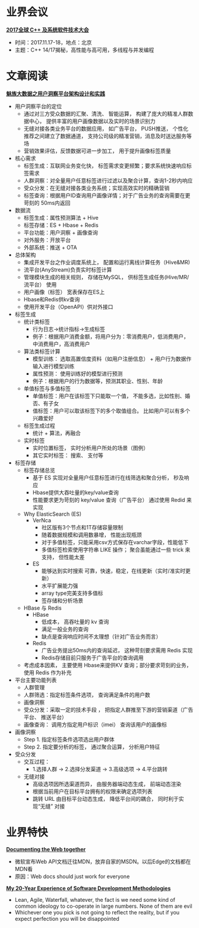 # 业界会议


[**2017全球 C++ 及系统软件技术大会**](http://cpp-summit.org/)
* 时间：2017.11.17-18，地点：北京
* 主题：C++ 14/17揭秘，高性能与高可用，多线程与并发编程



# 文章阅读

[**魅族大数据之用户洞察平台架构设计和实践**](http://download.csdn.net/meeting/speech_preview/443)
* 用户洞察平台的定位
   * 通过对三方受众数据的汇聚、清洗、 智能运算， 构建了庞大的精准人群数据中心， 提供丰富的用户画像数据以及实时的场景识别力
   * 无缝对接各类业务平台的数据应用， 如广告平台， PUSH推送， 个性化推荐之间建立了数据通道， 支持公司级的精准营销，消息及时送达服务等场
   * 营销效果评估，反馈数据可进一步加工， 用于提升画像标签质量
* 核心需求
   * 标签生成：互联网业务变化快， 标签需求变更频繁；要求系统快速响应标签需求
   * 人群洞察：对全量用户任意标签进行过滤以及聚合计算，查询1-2秒内响应
   * 受众分发：在无缝对接各类业务系统；实现高效实时的精确营销
   * 标签查询：根据用户ID查询用户画像详情；对于广告业务的查询需要在更苛刻的 50ms内返回
* 数据流
   * 标签生成：属性预测算法 + Hive
   * 标签存储：ES + Hbase + Redis
   * 平台功能：用户洞察 + 画像查询
   * 对外服务：开放平台
   * 外部系统：推送 + OTA
* 总体架构
   * 集成开发平台之作业调度系统上， 配置和运行离线计算任务（Hive&MR)	
   * 流平台(AnyStream)负责实时标签计算
   * 管理模块生成的相关规则， 存储在MySQL， 供标签生成任务(Hive/MR/流平台） 使用
   * 用户画像（标签） 宽表保存在ES上
   * Hbase和Redis供kv查询
   * 使用开发平台（OpenAPI）供对外接口
* 标签生成
   * 统计类标签
      * 行为日志->统计指标->生成标签
      * 例子：根据用户消费金额，将用户分为：零消费用户，低消费用户，中消费用户，高消费用户
   * 算法类标签计算
      * 模型训练： 选取高置信度资料（如用户注册信息） + 用户行为数据作输入进行模型训练
      * 属性预测： 使用训练好的模型进行预测
      * 例子：根据用户的行为数据等，预测其职业、性别、年龄
   * 单值标签与多值标签
      * 单值标签：用户在该标签下只能取一个值， 不能多选，比如性别、婚否、有子女
      * 值标签：用户可以取该标签下的多个取值组合。 比如用户可以有多个兴趣爱好
   * 标签生成过程
      * 统计 + 算法，再融合
   * 实时标签
      * 实时位置标签， 实时分析用户所处的场景（图例）
      * 其它实时标签： 搜索、 支付等
* 标签存储
   * 标签存储总览
      * 基于 ES 实现对全量用户任意标签进行在线筛选和聚合分析， 秒及响应
      * Hbase提供大吞吐量的key/value查询
      * 性能要求更为苛刻的 key/value 查询（广告平台） 通过使用 Redid 来实现
   * Why ElasticSearch (ES)
      * VerNca 
         * 社区版有3个节点和1T存储容量限制
         * 随着数据规模和调用数暴增， 性能出现瓶颈
         * 对于多值标签，只能采用csv方式保存在varchar字段，性能低下
         * 多值标签检索使用字符串 LIKE 操作； 聚合虽能通过一些 trick 来支持， 但性能太差
      * ES
         * 能够达到实时搜索 可靠，快速，稳定，在线更新（实时/准实时更新）
         * 水平扩展能力强
         * array type完美支持多值标
         * 签存储和分析场景
   * HBase 与 Redis
      * HBase
         * 低成本， 高吞吐量的 kv 查询
         * 满足一般业务的查询
         * 缺点是查询响应时间不太理想（针对广告业务而言）
      * Redis
         * 广告业务提出50ms内的查询延迟， 这种苛刻要求需用 Redis 实现
         * Redis存储目前只服务于广告平台的查询调用
   * 考虑成本因素， 主要使用 Hbase来提供KV 查询；部分要求苛刻的业务， 使用 Redis 作为补充
* 平台主要功能列表
   * 人群管理 
   * 人群筛选：指定标签条件选项， 查询满足条件的用户数
   * 画像洞察
   * 受众分发：采取一定的技术手段 ， 把指定人群推至下游的营销渠道（广告平台、 推送平台）
   * 画像查询： 调用方指定用户标识（imei） 查询该用户的画像标
* 画像洞察
   * Step 1. 指定标签条件选项选出用户群体
   * Step 2. 指定要分析的标签， 通过聚合运算， 分析用户特征
* 受众分发
   * 交互过程：
      * 1.选择人群 -> 2.选择分发渠道 -> 3.高级选项 -> 4.平台跳转
   * 无缝对接
      * 高级选项因所选渠道而异， 由服务器端动态生成， 前端动态渲染
      * 根据当前用户在目标平台拥有的权限来确定选项列表
      * 跳转 URL 由目标平台动态生成， 降低平台间的耦合， 同时利于实现“无缝” 对接


# 业界特快

[**Documenting the Web together**](https://blogs.windows.com/msedgedev/2017/10/18/documenting-web-together-mdn-web-docs/amp/)
* 微软宣布Web API文档迁往MDN，放弃自家的MSDN。以后Edge的文档都在MDN看
* 原因：Web docs should just work for everyone

[**My 20-Year Experience of Software Development Methodologies**](https://zwischenzugs.wordpress.com/2017/10/15/my-20-year-experience-of-software-development-methodologies/)
* Lean, Agile, Waterfall, whatever, the fact is we need some kind of common ideology to co-operate in large numbers. None of them are evil
* Whichever one you pick is not going to reflect the reality, but if you expect perfection you will be disappointed

